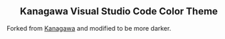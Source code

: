 <h2 align="center">Kanagawa Visual Studio Code Color Theme</h2>

Forked from [Kanagawa](https://github.com/metapho-re/kanagawa-vscode-theme) and modified to be more darker.
